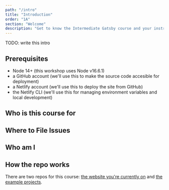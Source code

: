 ```yaml
---
path: "/intro"
title: "Introduction"
order: "1A"
section: "Welcome"
description: "Get to know the Intermediate Gatsby course and your instructor, Jason Lengstorf!"
---
```


TODO: write this intro

## Prerequisites

- Node 14+ (this workshop uses Node v16.6.1)
- a GitHub account (we'll use this to make the source code accesible for deployment)
- a Netlify account (we'll use this to deploy the site from GitHub)
- the Netlify CLI (we'll use this for managing environment variables and local development)

## Who is this course for

## Where to File Issues

## Who am I

## How the repo works

There are two repos for this course: [the website you're currently on][site] and [the example projects][projects].

[projects]: https://github.com/jlengstorf/frontend-masters-intermediate-gatsby
[site]: https://github.com/jlengstorf/frontend-masters-intermediate-gatsby-project

